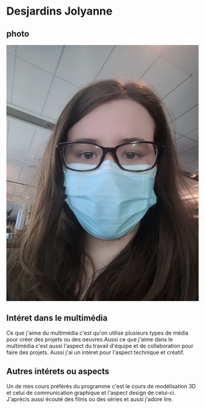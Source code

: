 # Desjardins Jolyanne 
## photo
![photo de jolyanne](jolyanne_desjardins.jpg)
## Intéret dans le multimédia 
Ce que j'aime du multimédia c'est qu'on utilise plusieurs types de média pour créer des projets ou des oeuvres.Aussi ce que j'aime dans le multimédia c'est aussi l'aspect du travail d'équipe et de collaboration pour faire des projets. Aussi j'ai un intéret pour l'aspect technique et créatif.

## Autres intérets ou aspects
Un de mes cours préférés du programme c'est le cours de modélisation 3D et celui de communication graphique et l'aspect design de celui-ci. J'aprécis aussi écouté des films ou des séries et aussi j'adore lire.



